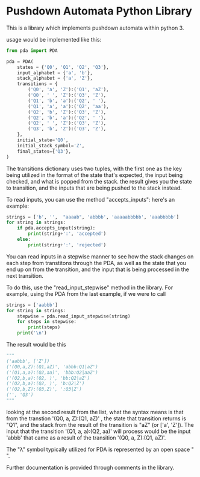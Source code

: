 # Pushdown Automata Python Library

This is a library which implements pushdown automata within python 3.

usage would be implemented like this:

```python
from pda import PDA

pda = PDA(
    states = {'Q0', 'Q1', 'Q2', 'Q3'},
    input_alphabet = {'a', 'b'},
    stack_alphabet = {'a', 'Z'},
    transitions = {
        ('Q0', 'a', 'Z'):('Q1', 'aZ'),
        ('Q0', ' ', 'Z'):('Q3', 'Z'),
        ('Q1', 'b', 'a'):('Q2', ' '),
        ('Q1', 'a', 'a'):('Q2', 'aa'),
        ('Q2', 'b', 'Z'):('Q3', 'Z'),
        ('Q2', 'b', 'a'):('Q2', ' '),
        ('Q2', ' ', 'Z'):('Q3', 'Z'),
        ('Q3', 'b', 'Z'):('Q3', 'Z'),
    },
    initial_state='Q0',
    initial_stack_symbol='Z',
    final_states={'Q3'},
)
```

The transitions dictionary uses two tuples, with the first one as the key being utilized in the format of the state that's expected, the input being checked, and what is popped from the stack. the result gives you the state to transition, and the inputs that are being pushed to the stack instead.

To read inputs, you can use the method "accepts_inputs": here's an example:

```python
strings = ['b', '',  "aaaab", 'abbbb', 'aaaaabbbbb', 'aaabbbbb']
for string in strings:
    if pda.accepts_input(string):
        print(string+':', 'accepted')
    else:
        print(string+':', 'rejected')
```

You can read inputs in a stepwise manner to see how the stack changes on each step from transtitons through the PDA, as well as the state that you end up on from the transition, and the input that is being processed in the next transition.

To do this, use the "read_input_stepwise" method in the library. For example, using the PDA from the last example, if we were to call
```python
strings = ['aabbb']
for string in strings:
    stepwise = pda.read_input_stepwise(string)
    for steps in stepwise:
        print(steps)
    print('\n')
```
The result would be this
```python
"""
('aabbb', ['Z'])
('(Q0,a,Z):(Q1,aZ)', 'abbb:Q1|aZ')
('(Q1,a,a):(Q2,aa)', 'bbb:Q2|aaZ')
('(Q2,b,a):(Q2, )', 'bb:Q2|aZ')
('(Q2,b,a):(Q2, )', 'b:Q2|Z')
('(Q2,b,Z):(Q3,Z)', ':Q3|Z')
('', 'Q3')
"""
```

looking at the second result from the list, what the syntax means is that from the transtion '(Q0, a, Z):(Q1, aZ)'
, the state that transition returns is "Q1", and the stack from the result of the transition is "aZ" (or ['a', 'Z']).
 The input that the transition '(Q1, a, a):(Q2, aa)' will process would be the input 'abbb' that came as a result of the
 transition '(Q0, a, Z):(Q1, aZ)'.


The "λ" symbol typically utilized for PDA is represented by an open space " ". 

Further documentation is provided through comments in the library.